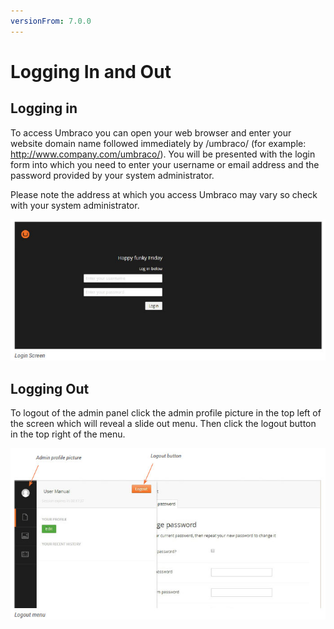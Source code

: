 ```yaml
---
versionFrom: 7.0.0
---
```


# Logging In and Out

## Logging in

To access Umbraco you can open your web browser and enter your website domain name followed immediately by /umbraco/ (for example: http://www.company.com/umbraco/). You will be presented with the login form into which you need to enter your username or email address and the password provided by your system administrator.

Please note the address at which you access Umbraco may vary so check with your system administrator.

![loginScreen.jpg](images/loginScreen.jpg)

## Logging Out

To logout of the admin panel click the admin profile picture in the top left of the screen which will reveal a slide out menu. Then click the logout button in the top right of the menu.

![logout.jpg](images/logout.jpg)
